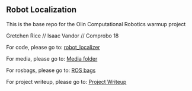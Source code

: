 ## Robot Localization
This is the base repo for the Olin Computational Robotics warmup project

Gretchen Rice // Isaac Vandor // Comprobo 18

For code, please go to: [robot_localizer](https://github.com/isaacvandor/robot_localization/tree/master/robot_localizer/scripts)

For media, please go to: [Media folder](https://github.com/isaacvandor/robot_localization/tree/master/media)

For rosbags, please go to: [ROS bags](https://github.com/isaacvandor/robot_localization/tree/master/robot_localizer/bags)

For project writeup, please go to: [Project Writeup](https://github.com/isaacvandor/comprobo_warmup_project/blob/master/project_writeup.md)
